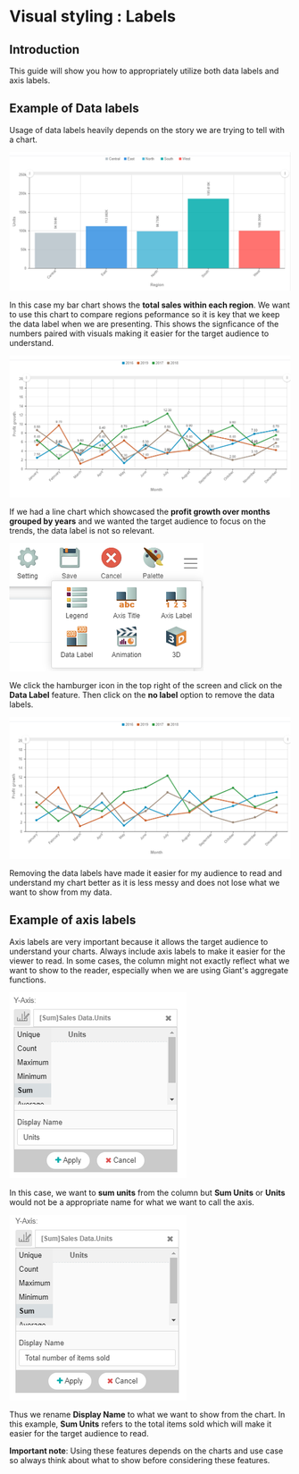 # Visual styling : Labels

## Introduction

This guide will show you how to appropriately utilize both data labels and axis labels.

## Example of Data labels

Usage of data labels heavily depends on the story we are trying to tell with a chart. 

![bar1](images/giant-101-labels/bar1.PNG)

In this case my bar chart shows the **total sales within each region**. We want to use this chart to compare regions peformance so it is key that we keep the data label when we are presenting. This shows the signficance of the numbers paired with visuals making it easier for the target audience to understand. 

![line1](images/giant-101-labels/line1.PNG)

If we had a line chart which showcased the **profit growth over months grouped by years** and we wanted the target audience to focus on the trends, the data label is not so relevant.

![label](images/giant-101-labels/label.PNG)

We click the hamburger icon in the top right of the screen and click on the **Data Label** feature. Then click on the **no label** option to remove the data labels.

![line2](images/giant-101-labels/line2.PNG)

Removing the data labels have made it easier for my audience to read and understand my chart better as it is less messy and does not lose what we want to show from my data.

## Example of axis labels

Axis labels are very important because it allows the target audience to understand your charts. Always include axis labels to make it easier for the viewer to read. In some cases, the column might not exactly reflect what we want to show to the reader, especially when we are using Giant's aggregate functions. 

![axis](images/giant-101-labels/axis1.PNG)

In this case, we want to **sum units** from the column but **Sum Units** or **Units** would not be a appropriate name for what we want to call the axis. 

![axis2](images/giant-101-labels/axis2.PNG)

Thus we rename **Display Name** to what we want to show from the chart. In this example, **Sum Units** refers to the total items sold which will make it easier for the target audience to read.

**Important note**: Using these features depends on the charts and use case so always think about what to show before considering these features.
